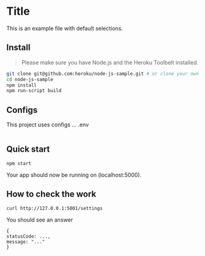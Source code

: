 # Title

This is an example file with default selections.

## Install

> Please make sure you have Node.js and the Heroku Toolbelt installed.
```sh
git clone git@github.com:heroku/node-js-sample.git # or clone your own fork
cd node-js-sample
npm install
npm run-script build 
```


## Configs

This project uses configs ... .env
```
```

## Quick start

```
npm start
```
Your app should now be running on (localhost:5000). 

## How to check the work
```
curl http://127.0.0.1:5001/settings
```
You should see an answer
```
{
statusCode: ...,
message: "..."
}
```


